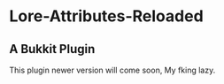 # Lore-Attributes-Reloaded
A Bukkit Plugin
---
This plugin newer version will come soon, My fking lazy.
